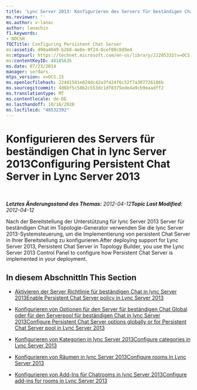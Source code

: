 ```yaml
---
title: 'Lync Server 2013: Konfigurieren des Servers für beständigen Chat'
ms.reviewer: ''
ms.author: v-lanac
author: lanachin
f1.keywords:
- NOCSH
TOCTitle: Configuring Persistent Chat Server
ms:assetid: d90a4049-b268-4e8e-9f24-0cef08c8d9ed
ms:mtpsurl: https://technet.microsoft.com/en-us/library/JJ205332(v=OCS.15)
ms:contentKeyID: 48185635
ms.date: 07/23/2014
manager: serdars
mtps_version: v=OCS.15
ms.openlocfilehash: 22441581e024dc42a3f424f6c52f7a307726186b
ms.sourcegitcommit: 4d6bf5c58b2c553dc1df8375ede4a9cb9eaadff2
ms.translationtype: MT
ms.contentlocale: de-DE
ms.lasthandoff: 10/16/2020
ms.locfileid: "48532392"
---
```

# <a name="configuring-persistent-chat-server-in-lync-server-2013"></a><span data-ttu-id="5318c-102">Konfigurieren des Servers für beständigen Chat in lync Server 2013</span><span class="sxs-lookup"><span data-stu-id="5318c-102">Configuring Persistent Chat Server in Lync Server 2013</span></span>

<div data-xmlns="http://www.w3.org/1999/xhtml">

<div class="topic" data-xmlns="http://www.w3.org/1999/xhtml" data-msxsl="urn:schemas-microsoft-com:xslt" data-cs="https://msdn.microsoft.com/">

<div data-asp="https://msdn2.microsoft.com/asp">



</div>

<div id="mainSection">

<div id="mainBody">

<span> </span>

<span data-ttu-id="5318c-103">_**Letztes Änderungsstand des Themas:** 2012-04-12_</span><span class="sxs-lookup"><span data-stu-id="5318c-103">_**Topic Last Modified:** 2012-04-12_</span></span>

<span data-ttu-id="5318c-104">Nach der Bereitstellung der Unterstützung für lync Server 2013 Server für beständigen Chat im Topologie-Generator verwenden Sie die lync Server 2013-Systemsteuerung, um die Implementierung von persistent Chat Server in Ihrer Bereitstellung zu konfigurieren.</span><span class="sxs-lookup"><span data-stu-id="5318c-104">After deploying support for Lync Server 2013, Persistent Chat Server in Topology Builder, you use the Lync Server 2013 Control Panel to configure how Persistent Chat Server is implemented in your deployment.</span></span>

<div>

## <a name="in-this-section"></a><span data-ttu-id="5318c-105">In diesem Abschnitt</span><span class="sxs-lookup"><span data-stu-id="5318c-105">In This Section</span></span>

  - [<span data-ttu-id="5318c-106">Aktivieren der Server Richtlinie für beständigen Chat in lync Server 2013</span><span class="sxs-lookup"><span data-stu-id="5318c-106">Enable Persistent Chat Server policy in Lync Server 2013</span></span>](lync-server-2013-enable-persistent-chat-server-policy.md)

  - [<span data-ttu-id="5318c-107">Konfigurieren von Optionen für den Server für beständigen Chat Global oder für den Serverpool für beständigen Chat in lync Server 2013</span><span class="sxs-lookup"><span data-stu-id="5318c-107">Configure Persistent Chat Server options globally or for Persistent Chat Server pool in Lync Server 2013</span></span>](lync-server-2013-configure-persistent-chat-server-options-globally-or-for-persistent-chat-server-pool.md)

  - [<span data-ttu-id="5318c-108">Konfigurieren von Kategorien in lync Server 2013</span><span class="sxs-lookup"><span data-stu-id="5318c-108">Configure categories in Lync Server 2013</span></span>](lync-server-2013-configure-categories.md)

  - [<span data-ttu-id="5318c-109">Konfigurieren von Räumen in lync Server 2013</span><span class="sxs-lookup"><span data-stu-id="5318c-109">Configure rooms in Lync Server 2013</span></span>](lync-server-2013-configure-rooms.md)

  - [<span data-ttu-id="5318c-110">Konfigurieren von Add-Ins für Chatrooms in lync Server 2013</span><span class="sxs-lookup"><span data-stu-id="5318c-110">Configure add-ins for rooms in Lync Server 2013</span></span>](lync-server-2013-configure-add-ins-for-rooms.md)

</div>

</div>

<span> </span>

</div>

</div>

</div>

